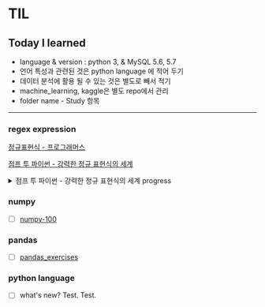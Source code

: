# TIL

## Today I learned

- language & version : python 3, & MySQL 5.6, 5.7
- 언어 특성과 관련된 것은 python language 에 적어 두기
- 데이터 분석에 활용 될 수 있는 것은 별도로 빼서 적기
- machine_learning, kaggle은 별도 repo에서 관리
- folder name - Study 항목

---------------------------------
### regex expression
[정규표현식 - 프로그래머스](https://programmers.co.kr/learn/courses/11)

[점프 투 파이썬 - 강력한 정규 표현식의 세계](https://wikidocs.net/4309)
<details>
<summary>점프 투 파이썬 - 강력한 정규 표현식의 세계 progress</summary>
<p>
전, 후방 탐색 이전까지 학습하였음, 학습 완료 할 경우 marking 하고 'strikethrough text' 할 것
</p>
<p>
test test git
</p>
</details>

### numpy
- [ ] [numpy-100](https://github.com/rougier/numpy-100)


### pandas
- [ ] [pandas_exercises](https://github.com/guipsamora/pandas_exercises)


### python language
- [ ] what's new? Test. Test.


